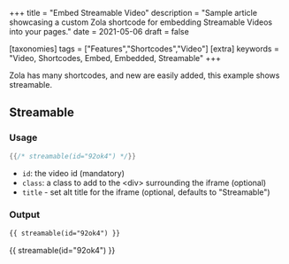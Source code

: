 +++
title = "Embed Streamable Video"
description = "Sample article showcasing a custom Zola shortcode for embedding Streamable Videos into your pages."
date = 2021-05-06
draft = false

[taxonomies]
tags = ["Features","Shortcodes","Video"]
[extra]
keywords = "Video, Shortcodes, Embed, Embedded, Streamable"
+++

Zola has many shortcodes, and new are easily added, this example shows streamable.
<!-- more -->

## Streamable

### Usage

```rs
{{/* streamable(id="92ok4") */}}
```

- `id`: the video id (mandatory)
- `class`: a class to add to the &lt;div&gt; surrounding the iframe (optional)
- `title` - set alt title for the iframe (optional, defaults to "Streamable")

### Output
```html
{{ streamable(id="92ok4") }}
```
{{ streamable(id="92ok4") }}
